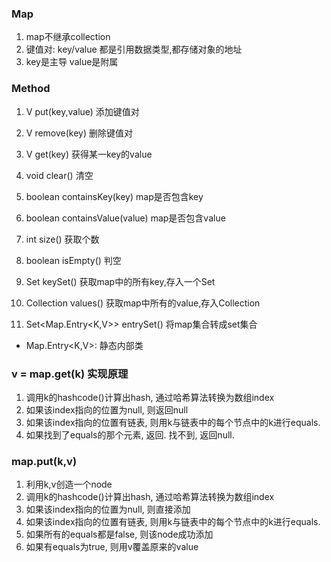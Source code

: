 ### Map
1. map不继承collection
2. 键值对: key/value 都是引用数据类型,都存储对象的地址
3. key是主导 value是附属

### Method
1. V put(key,value) 添加键值对
2. V remove(key) 删除键值对
3. V get(key) 获得某一key的value
4. void clear() 清空
5. boolean containsKey(key) map是否包含key
6. boolean containsValue(value) map是否包含value

1. int size() 获取个数
2. boolean isEmpty() 判空

1. Set<K> keySet() 获取map中的所有key,存入一个Set
2. Collection<V> values() 获取map中所有的value,存入Collection
3. Set<Map.Entry<K,V>> entrySet() 将map集合转成set集合

* Map.Entry<K,V>: 静态内部类

### v = map.get(k) 实现原理
1. 调用k的hashcode()计算出hash, 通过哈希算法转换为数组index
2. 如果该index指向的位置为null, 则返回null
3. 如果该index指向的位置有链表, 则用k与链表中的每个节点中的k进行equals.
4. 如果找到了equals的那个元素, 返回. 找不到, 返回null.

### map.put(k,v)
1. 利用k,v创造一个node
2. 调用k的hashcode()计算出hash, 通过哈希算法转换为数组index
3. 如果该index指向的位置为null, 则直接添加
4. 如果该index指向的位置有链表, 则用k与链表中的每个节点中的k进行equals.
5. 如果所有的equals都是false, 则该node成功添加
6. 如果有equals为true, 则用v覆盖原来的value

